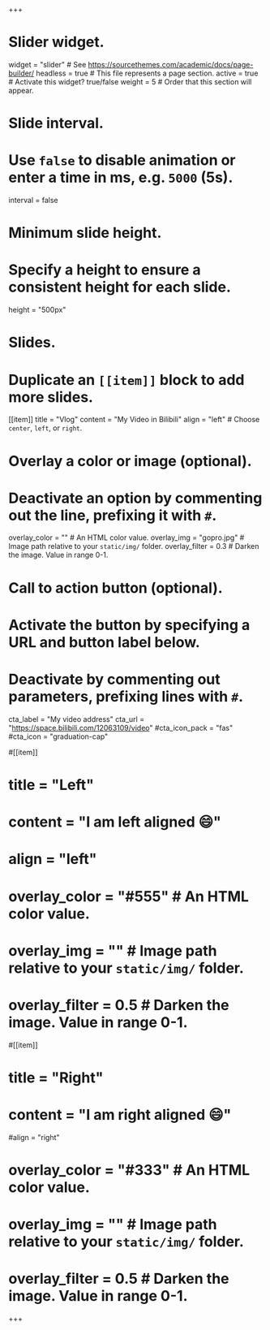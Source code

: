 +++
# Slider widget.
widget = "slider"  # See https://sourcethemes.com/academic/docs/page-builder/
headless = true  # This file represents a page section.
active = true  # Activate this widget? true/false
weight = 5  # Order that this section will appear.

# Slide interval.
# Use `false` to disable animation or enter a time in ms, e.g. `5000` (5s).
interval = false

# Minimum slide height.
# Specify a height to ensure a consistent height for each slide.
height = "500px"

# Slides.
# Duplicate an `[[item]]` block to add more slides.
  
[[item]]
  title = "Vlog"
  content = "My Video in Bilibili"
  align = "left"  # Choose `center`, `left`, or `right`.

  # Overlay a color or image (optional).
  #   Deactivate an option by commenting out the line, prefixing it with `#`.
  overlay_color = ""  # An HTML color value.
  overlay_img = "gopro.jpg"  # Image path relative to your `static/img/` folder.
  overlay_filter = 0.3  # Darken the image. Value in range 0-1.

  # Call to action button (optional).
  #   Activate the button by specifying a URL and button label below.
  #   Deactivate by commenting out parameters, prefixing lines with `#`.
  cta_label = "My video address"
  cta_url = "https://space.bilibili.com/12063109/video"
  #cta_icon_pack = "fas"
  #cta_icon = "graduation-cap"

#[[item]]
# title = "Left"
#  content = "I am left aligned :smile:"
 # align = "left"

 # overlay_color = "#555"  # An HTML color value.
 # overlay_img = ""  # Image path relative to your `static/img/` folder.
 # overlay_filter = 0.5  # Darken the image. Value in range 0-1.

#[[item]]
 # title = "Right"
 # content = "I am right aligned :smile:"
  #align = "right"

 # overlay_color = "#333"  # An HTML color value.
 # overlay_img = ""  # Image path relative to your `static/img/` folder.
 # overlay_filter = 0.5  # Darken the image. Value in range 0-1.
+++
